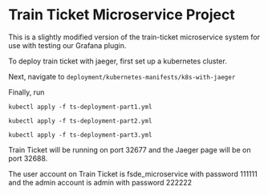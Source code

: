 # Train Ticket Microservice Project

This is a slightly modified version of the train-ticket microservice system for use with testing our Grafana plugin. 

To deploy train ticket with jaeger, first set up a kubernetes cluster.

Next, navigate to `deployment/kubernetes-manifests/k8s-with-jaeger`

Finally, run 

`kubectl apply -f ts-deployment-part1.yml`

`kubectl apply -f ts-deployment-part2.yml`

`kubectl apply -f ts-deployment-part3.yml`

Train Ticket will be running on port 32677 and the Jaeger page will be on port 32688.

The user account on Train Ticket is fsde_microservice with password 111111 and the admin account is admin with password 222222
